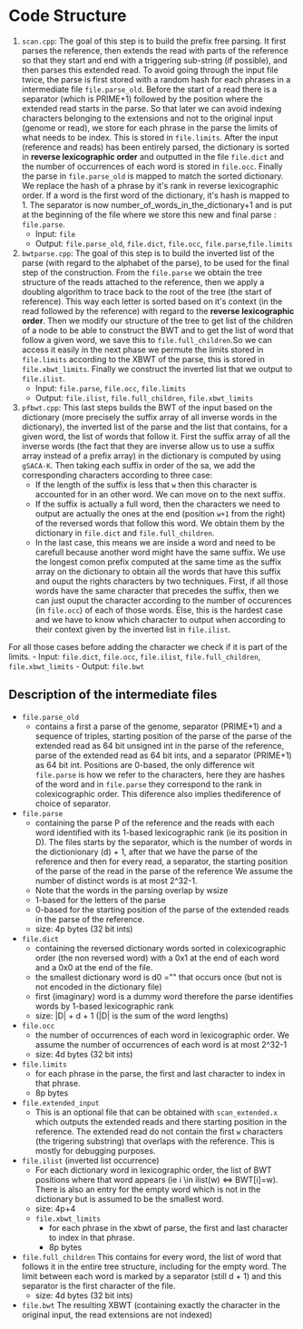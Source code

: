 # Code Structure

1. `scan.cpp`: The goal of this step is to build the prefix free parsing.
It first parses the reference, then extends the read with parts of the reference so that they start and end with a triggering sub-string (if possible), and then parses this extended read. To avoid going through the input file twice, the parse is first stored with a random hash for each phrases in a intermediate file `file.parse_old`. Before the start of a read there is a separator (which is PRIME+1) followed by the position where the extended read starts in the parse.
So that later we can avoid indexing characters belonging to the extensions and not to the original input (genome or read), we store for each phrase in the parse the limits of what needs to be index. This is stored in `file.limits`.
After the input (reference and reads) has been entirely parsed, the dictionary is sorted in **reverse lexicographic order** and outputted in the file `file.dict` and the number of occurrences of each word is stored in `file.occ`.
Finally the parse in `file.parse_old` is mapped to match the sorted dictionary. We replace the hash of a phrase by it's rank in reverse lexicographic order. If a word is the first word of the dictionary, it's hash is mapped to 1. The separator is now number_of_words_in_the_dictionary+1 and is put at the beginning of the file where we store this new and final parse : `file.parse`.
    - Input: `file`
    - Output: `file.parse_old`, `file.dict`, `file.occ`, `file.parse`,`file.limits`
2. `bwtparse.cpp`: The goal of this step is to build the inverted list of the parse (with regard to the alphabet of the parse), to be used for the final step of the construction.
From the `file.parse` we obtain the tree structure of the reads attached to the reference, then we apply a doubling algorithm to trace back to the root of the tree (the start of reference). This way each letter is sorted based on it's context (in the read followed by the reference) with regard to the **reverse lexicographic order**. Then we modify our structure of the tree to get list of the children of a node to be able to construct the BWT and to get the list of word that follow a given word, we save this to `file.full_children`.So we can access it easily in the next phase we permute the limits stored in `file.limits` according to the XBWT of the parse, this is stored in `file.xbwt_limits`.  Finally we construct the inverted list that we output to `file.ilist`.
    - Input: `file.parse`, `file.occ`, `file.limits`
    - Output: `file.ilist`, `file.full_children`, `file.xbwt_limits`
3. `pfbwt.cpp`: This last steps builds the BWT of the input based on the dictionary (more precisely the suffix array of all inverse words in the dictionary), the inverted list of the parse and the list that contains, for a given word, the list of words that follow it.
First the suffix array of all the inverse words (the fact that they are inverse allow us to use a suffix array instead of a prefix array) in the dictionary is computed by using `gSACA-K`. Then taking each suffix in order of the sa, we add the corresponding characters according to three case:
    - If the length of the suffix is less that `w` then this character is accounted for in an other word. We can move on to the next suffix.
    - If the suffix is actually a full word, then the characters we need to output are actually the ones at the end (position `w+1` from the right) of the reversed words that follow this word. We obtain them by the dictionary in `file.dict` and `file.full_children`.
    - In the last case, this means we are inside a word and need to be carefull because another word might have the same suffix. We use the longest comon prefix computed at the same time as the suffix array on the dictionary to obtain all the words that have this suffix and ouput the rights characters by two techniques. First, if all those words have the same character that precedes the suffix, then we can just ouput the character according to the number of occurences (in `file.occ`) of each of those words. Else, this is the hardest case and we have to know which character to output when according to their context given by the inverted list in `file.ilist`.

  For all those cases before adding the character we check if it is part of the limits.
    - Input: `file.dict`, `file.occ`, `file.ilist`, `file.full_children`, `file.xbwt_limits`
    - Output: `file.bwt`

## Description of the intermediate files

- `file.parse_old`
    - contains a first a parse of the genome, separator (PRIME+1) and a sequence of triples, starting position of the parse of the parse of the extended read as 64 bit unsigned int in the parse of the reference, parse of the extended read as 64 bit ints, and a separator (PRIME+1) as 64 bit int. Positions are 0-based, the only difference wit `file.parse` is how we refer to the characters, here they are hashes of the word and in `file.parse` they correspond to the rank in colexicographic order. This diference also implies thediference of choice of separator.
- `file.parse`
  - containing the parse P of the reference and the reads with each word identified with its 1-based lexicographic rank (ie its position in D). The files starts by the separator, which is the number of words in the dictionionary (d) + 1, after that we have the parse of the reference and then for every read, a separator, the starting position of the parse of the read in the parse of the reference
 We assume the number of distinct words is at most 2^32-1.
  - Note that the words in the parsing overlap by wsize
  - 1-based for the letters of the parse
  - 0-based for the starting position of the parse of the extended reads in the parse of the reference.
  - size: 4p bytes (32 bit ints)
- `file.dict`
  - containing the reversed dictionary words sorted in colexicographic order (the non reversed word) with a 0x1 at the end of each word and a 0x0 at the end of the file.
  - the smallest dictionary word is d0 ="" that occurs once (but not is not encoded in the dictionary file)
  - first (imaginary) word is a dummy word therefore the parse identifies words by 1-based lexicographic rank
  - size: |D| + d + 1 (|D| is the sum of the word lengths)
- `file.occ`
  - the number of occurrences of each word in lexicographic order. We assume the number of occurrences of each word is at most 2^32-1
  - size: 4d bytes (32 bit ints)
- `file.limits`
  - for each phrase in the parse, the first and last character to index in that phrase.
  - 8p bytes
- `file.extended_input`
  - This is an optional file that can be obtained with `scan_extended.x` which outputs the extended reads and there starting position in the reference. The extended read do not contain the first `w` characters (the trigering substring) that overlaps with the reference. This is mostly for debugging purposes.
- `file.ilist` (inverted list occurrence)
  - For each dictionary word in lexicographic order, the list of BWT positions where that word appears (ie i \in ilist(w) <=> BWT[i]=w). There is also an entry for the empty word which is not in the dictionary but is assumed to be the smallest word.
  - size: 4p+4
  - `file.xbwt_limits`
    - for each phrase in the xbwt of parse, the first and last character to index in that phrase.
    - 8p bytes
- `file.full_children` This contains for every word, the list of word that follows it in the entire tree structure, including for the empty word. The limit between each word is marked by a separator (still d + 1) and this separator is the first character of the file.
  - size: 4d bytes (32 bit ints)
- `file.bwt` The resulting XBWT (containing exactly the character in the original input, the read extensions are not indexed)
